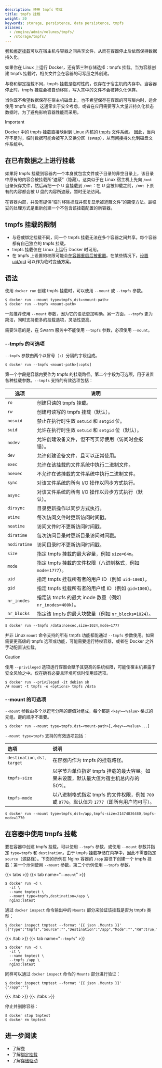 ```yaml
---
description: 使用 tmpfs 挂载
title: tmpfs 挂载
weight: 30
keywords: storage, persistence, data persistence, tmpfs
aliases:
  - /engine/admin/volumes/tmpfs/
  - /storage/tmpfs/
---
```


[卷](volumes.md)和[绑定挂载](bind-mounts.md)可以在宿主机与容器之间共享文件，从而在容器停止后依然保持数据持久化。

如果你在 Linux 上运行 Docker，还有第三种存储选择：tmpfs 挂载。当为容器创建 tmpfs 挂载时，相关文件会在容器的可写层之外创建。

与卷和绑定挂载不同，tmpfs 挂载是临时性的，仅存在于宿主机的内存中。当容器停止时，tmpfs 挂载会被自动移除，写入其中的文件不会被持久化保存。

当你既不希望数据保存在宿主机磁盘上，也不希望保存在容器的可写层内时，适合使用 tmpfs 挂载。这通常出于安全考虑，或者在应用需要写入大量非持久化状态数据时，为了避免影响容器性能而采用。

> [!IMPORTANT]
> Docker 中的 tmpfs 挂载直接映射到 Linux 内核的 [tmpfs](https://en.wikipedia.org/wiki/Tmpfs) 文件系统。
> 因此，当内存不足时，临时数据可能会被写入交换分区（swap），从而间接持久化到磁盘文件系统中。

## 在已有数据之上进行挂载

如果将 tmpfs 挂载到容器内一个本身就包含文件或子目录的非空目录上，该目录中原有的内容会被挂载所“遮蔽”（隐藏）。这类似于在 Linux 宿主机上先向 `/mnt` 目录保存文件，然后再把一个 U 盘挂载到 `/mnt`：在 U 盘被卸载之前，`/mnt` 下原有的内容都会被 U 盘的内容所遮蔽，暂时无法访问。

在容器内部，并没有提供“临时移除挂载并恢复显示被遮蔽文件”的简便方法。最稳妥的处理方式是重新创建一个不包含该挂载配置的新容器。

## tmpfs 挂载的限制

- 与卷或绑定挂载不同，同一个 tmpfs 挂载无法在多个容器之间共享。每个容器都有自己独立的 tmpfs 挂载。
- tmpfs 挂载仅在 Linux 上运行 Docker 时可用。
- 在 tmpfs 上设置的权限可能会[在容器重启后被重置](https://github.com/docker/for-linux/issues/138)。在某些情况下，[设置 uid/gid](https://github.com/docker/compose/issues/3425#issuecomment-423091370) 可以作为临时变通方案。

## 语法

使用 `docker run` 创建 tmpfs 挂载时，可以使用 `--mount` 或 `--tmpfs` 参数。

```console
$ docker run --mount type=tmpfs,dst=<mount-path>
$ docker run --tmpfs <mount-path>
```

一般推荐使用 `--mount` 参数，因为它的语法更加明确。另一方面，`--tmpfs` 更为简洁，同时支持更多的挂载选项，灵活性更高。

需要注意的是，在 Swarm 服务中不能使用 `--tmpfs` 参数，必须使用 `--mount`。

### --tmpfs 的可选项

`--tmpfs` 参数由两个以冒号（`:`）分隔的字段组成。

```console
$ docker run --tmpfs <mount-path>[:opts]
```

第一个字段是容器内要作为 tmpfs 的挂载路径。第二个字段为可选项，用于设置各种挂载参数。`--tmpfs` 支持的有效选项包括：

| 选项         | 说明                                                              |
| ------------ | ----------------------------------------------------------------- |
| `ro`         | 创建只读的 tmpfs 挂载。                                           |
| `rw`         | 创建可读写的 tmpfs 挂载（默认）。                                 |
| `nosuid`     | 禁止在执行时生效 `setuid` 和 `setgid` 位。                        |
| `suid`       | 允许在执行时生效 `setuid` 和 `setgid` 位（默认）。                |
| `nodev`      | 允许创建设备文件，但不可实际使用（访问时会报错）。                |
| `dev`        | 允许创建设备文件，且可以正常使用。                                |
| `exec`       | 允许在该挂载的文件系统中执行二进制文件。                          |
| `noexec`     | 不允许在该挂载的文件系统中执行二进制文件。                        |
| `sync`       | 对该文件系统的所有 I/O 操作以同步方式执行。                       |
| `async`      | 对该文件系统的所有 I/O 操作以异步方式执行（默认）。               |
| `dirsync`    | 目录更新操作以同步方式执行。                                      |
| `atime`      | 每次访问文件时更新访问时间戳。                                    |
| `noatime`    | 访问文件时不更新访问时间戳。                                      |
| `diratime`   | 每次访问目录时更新目录访问时间戳。                                |
| `nodiratime` | 访问目录时不更新访问时间戳。                                      |
| `size`       | 指定 tmpfs 挂载的最大容量，例如 `size=64m`。                      |
| `mode`       | 指定 tmpfs 挂载的文件权限（八进制格式，例如 `mode=1777`）。       |
| `uid`        | 指定 tmpfs 挂载所有者的用户 ID（例如 `uid=1000`）。               |
| `gid`        | 指定 tmpfs 挂载所有者的用户组 ID（例如 `gid=1000`）。             |
| `nr_inodes`  | 指定该 tmpfs 的最大 inode 数量（例如 `nr_inodes=400k`）。         |
| `nr_blocks`  | 指定该 tmpfs 的最大块数量（例如 `nr_blocks=1024`）。              |

```console {title="Example"}
$ docker run --tmpfs /data:noexec,size=1024,mode=1777
```

并非 Linux `mount` 命令支持的所有 tmpfs 功能都能通过 `--tmpfs` 参数使用。如果需要更高级的 tmpfs 选项或功能，可能需要运行特权容器，或者在 Docker 之外手动配置该挂载。

> [!CAUTION]
> 使用 `--privileged` 选项运行容器会赋予其更高的系统权限，可能使宿主机暴露于安全风险之中。仅在确有必要且环境可信时使用该选项。

```console
$ docker run --privileged -it debian sh
/# mount -t tmpfs -o <options> tmpfs /data
```

### --mount 的可选项

`--mount` 参数由多个以逗号分隔的键值对组成，每个都是 `<key>=<value>` 格式的元组。键的顺序不重要。

```console
$ docker run --mount type=tmpfs,dst=<mount-path>[,<key>=<value>...]
```

`--mount type=tmpfs` 支持的有效选项包括：

| 选项                           | 说明                                                                                              |
| :----------------------------- | :------------------------------------------------------------------------------------------------ |
| `destination`, `dst`, `target` | 在容器内作为 tmpfs 的挂载路径。                                                                   |
| `tmpfs-size`                   | 以字节为单位指定 tmpfs 挂载的最大容量。如果未设置，默认最大值为宿主机总内存的 50%。              |
| `tmpfs-mode`                   | 以八进制格式指定 tmpfs 的文件权限，例如 `700` 或 `0770`。默认值为 `1777`（即所有用户均可写）。 |

```console {title="Example"}
$ docker run --mount type=tmpfs,dst=/app,tmpfs-size=21474836480,tmpfs-mode=1770
```

## 在容器中使用 tmpfs 挂载

要在容器中创建 tmpfs 挂载，可以使用 `--tmpfs` 参数，或使用 `--mount` 参数并指定 `type=tmpfs` 和 `destination`。由于 tmpfs 挂载存储在内存中，因此不需要指定 `source`（源路径）。下面的示例在 Nginx 容器的 `/app` 路径下创建一个 tmpfs 挂载：第一个示例使用 `--mount` 参数，第二个示例使用 `--tmpfs` 参数。

{{< tabs >}}
{{< tab name="`--mount`" >}}

```console
$ docker run -d \
  -it \
  --name tmptest \
  --mount type=tmpfs,destination=/app \
  nginx:latest
```

通过 `docker inspect` 命令输出中的 `Mounts` 部分来验证该挂载是否为 tmpfs 类型：

```console
$ docker inspect tmptest --format '{{ json .Mounts }}'
[{"Type":"tmpfs","Source":"","Destination":"/app","Mode":"","RW":true,"Propagation":""}]
```

{{< /tab >}}
{{< tab name="`--tmpfs`" >}}

```console
$ docker run -d \
  -it \
  --name tmptest \
  --tmpfs /app \
  nginx:latest
```

同样可以通过 `docker inspect` 命令的 `Mounts` 部分进行验证：

```console
$ docker inspect tmptest --format '{{ json .Mounts }}'
{"/app":""}
```

{{< /tab >}}
{{< /tabs >}}

停止并删除容器：

```console
$ docker stop tmptest
$ docker rm tmptest
```

## 进一步阅读

- 了解[卷](volumes.md)
- 了解[绑定挂载](bind-mounts.md)
- 了解[存储驱动](/engine/storage/drivers/)
